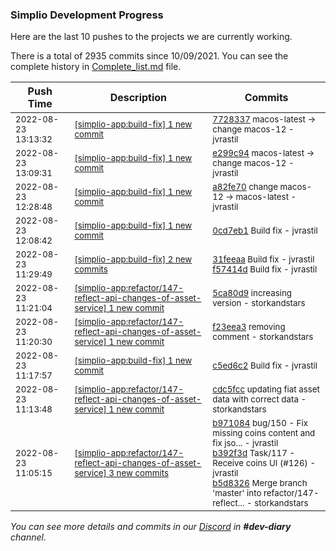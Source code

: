 
### Simplio Development Progress

Here are the last 10 pushes to the projects we are currently working.

There is a total of 2935 commits since 10/09/2021. You can see the complete history in
 [Complete_list.md](Complete_list.md) file.

| Push Time | Description | Commits |
| --- | --- | --- |
| <sub>2022-08-23 13:13:32</sub> | <sub>[[simplio-app:build\-fix] 1 new commit](https://github.com/SimplioOfficial/simplio-app/commit/772833775b3238d124fbc617ab3ca9821f1616c3)</sub> | <sub>[7728337](https://github.com/SimplioOfficial/simplio-app/commit/772833775b3238d124fbc617ab3ca9821f1616c3) macos-latest -> change macos-12 - jvrastil</sub> |
| <sub>2022-08-23 13:09:31</sub> | <sub>[[simplio-app:build\-fix] 1 new commit](https://github.com/SimplioOfficial/simplio-app/commit/e299c941eea7dea72160c740fd522b7a0205e87b)</sub> | <sub>[e299c94](https://github.com/SimplioOfficial/simplio-app/commit/e299c941eea7dea72160c740fd522b7a0205e87b) macos-latest -> change macos-12 - jvrastil</sub> |
| <sub>2022-08-23 12:28:48</sub> | <sub>[[simplio-app:build\-fix] 1 new commit](https://github.com/SimplioOfficial/simplio-app/commit/a82fe70e597e661aba387bcfd220a149873895cd)</sub> | <sub>[a82fe70](https://github.com/SimplioOfficial/simplio-app/commit/a82fe70e597e661aba387bcfd220a149873895cd) change macos-12 -> macos-latest - jvrastil</sub> |
| <sub>2022-08-23 12:08:42</sub> | <sub>[[simplio-app:build\-fix] 1 new commit](https://github.com/SimplioOfficial/simplio-app/commit/0cd7eb11df3b5483d9ac65cefa8636293c9ed042)</sub> | <sub>[0cd7eb1](https://github.com/SimplioOfficial/simplio-app/commit/0cd7eb11df3b5483d9ac65cefa8636293c9ed042) Build fix - jvrastil</sub> |
| <sub>2022-08-23 11:29:49</sub> | <sub>[[simplio-app:build\-fix] 2 new commits](https://github.com/SimplioOfficial/simplio-app/compare/c5ed6c243469...f57414dadd37)</sub> | <sub>[31feeaa](https://github.com/SimplioOfficial/simplio-app/commit/31feeaa5452c084e8e83e0bd78d88f4ac8396544) Build fix - jvrastil<br>[f57414d](https://github.com/SimplioOfficial/simplio-app/commit/f57414dadd37aabb620725a252188feda9909b95) Build fix - jvrastil</sub> |
| <sub>2022-08-23 11:21:04</sub> | <sub>[[simplio-app:refactor/147\-reflect\-api\-changes\-of\-asset\-service] 1 new commit](https://github.com/SimplioOfficial/simplio-app/commit/5ca80d9a3c7d3cde526d1559d1ac2f93b0946711)</sub> | <sub>[5ca80d9](https://github.com/SimplioOfficial/simplio-app/commit/5ca80d9a3c7d3cde526d1559d1ac2f93b0946711) increasing version - storkandstars</sub> |
| <sub>2022-08-23 11:20:30</sub> | <sub>[[simplio-app:refactor/147\-reflect\-api\-changes\-of\-asset\-service] 1 new commit](https://github.com/SimplioOfficial/simplio-app/commit/f23eea371b2f4b6a0f7bcd92dbc5661214c5051f)</sub> | <sub>[f23eea3](https://github.com/SimplioOfficial/simplio-app/commit/f23eea371b2f4b6a0f7bcd92dbc5661214c5051f) removing comment - storkandstars</sub> |
| <sub>2022-08-23 11:17:57</sub> | <sub>[[simplio-app:build\-fix] 1 new commit](https://github.com/SimplioOfficial/simplio-app/commit/c5ed6c243469938b18727fb79512cc32fa317d36)</sub> | <sub>[c5ed6c2](https://github.com/SimplioOfficial/simplio-app/commit/c5ed6c243469938b18727fb79512cc32fa317d36) Build fix - jvrastil</sub> |
| <sub>2022-08-23 11:13:48</sub> | <sub>[[simplio-app:refactor/147\-reflect\-api\-changes\-of\-asset\-service] 1 new commit](https://github.com/SimplioOfficial/simplio-app/commit/cdc5fccecc8e937e3f27d9f98448f7bdf5da685d)</sub> | <sub>[cdc5fcc](https://github.com/SimplioOfficial/simplio-app/commit/cdc5fccecc8e937e3f27d9f98448f7bdf5da685d) updating fiat asset data with correct data - storkandstars</sub> |
| <sub>2022-08-23 11:05:15</sub> | <sub>[[simplio-app:refactor/147\-reflect\-api\-changes\-of\-asset\-service] 3 new commits](https://github.com/SimplioOfficial/simplio-app/compare/322a0841dcf7...b5d8326107e2)</sub> | <sub>[b971084](https://github.com/SimplioOfficial/simplio-app/commit/b971084c80298baac8a365640de806ab23566e73) bug/150 - Fix missing coins content and fix jso... - jvrastil<br>[b392f3d](https://github.com/SimplioOfficial/simplio-app/commit/b392f3dfda387d872fa63839ae56eb619785a0af) Task/117 - Receive coins UI (#126) - jvrastil<br>[b5d8326](https://github.com/SimplioOfficial/simplio-app/commit/b5d8326107e272407d9396b97a4ec3d25e1c4cc7) Merge branch 'master' into refactor/147-reflect... - storkandstars</sub> |

_You can see more details and commits in our [Discord](https://discord.gg/aKhjuwZmdP) in **#dev-diary** channel._
